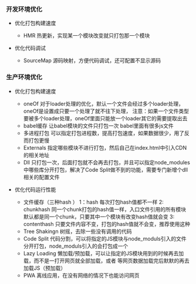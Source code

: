 
### 开发环境优化

* 优化打包构建速度
  * HMR         热更新，实现某一个模块改变就只打包那一个模块
  
* 优化代码调试
  * SourceMap   源码映射，方便代码调试，还可配置不显示源码

### 生产环境优化

* 优化打包构建速度
  * oneOf       对于loader处理的优化，默认一个文件会经过多个loader处理，oneOf是设置成只要一个处理了就不往下处理，
                注意：如果一个文件类型要被多个loader处理，oneOf里面只能放一个loader其它的需要提取出去
  * babel缓存   让babel模块的文件只打包一次 babel里面有很多js文件
  * 多进程打包   可以指定打包进程数，提高打包速度，如果数据很少，用了反而打包更慢
  * Externals   指定哪些模块不进行打包，然后自己在index.html中引入CDN的相关地址
  * Dll         只打包一次，后面打包就不会再去打包，并且可以指定node_modules中哪些库分开打包，解决了Code Split做不到的功能，需要专门新增个dll相关的配置文件

* 优化代码运行性能
  * 文件缓存（三种hash ）
      1：hash         每次打包hash值都不一样
      2: chunkhash    同一个chunk打包的hash值一样，入口文件引用的所有模块默认都是同一个chunk，只要其中一个模块有改变hash值就会变
      3: contenthash  只要文件内容不变，打包的hash值就不会变，推荐使用这种
  * Tree Shakingn   树摇，去除一些没有调用的代码
  * Code Split      代码分割，可以将指定的JS模块与node_moduls引入的文件分开打包，node_moduls引入的会打包成一个
  * Lazy Loading    懒加载/预加载，可以让指定的JS模块用到的时候再去加载，而不是一打开网页就全部加载，或者 等网页数据加载完后默默的再去加载JS（预加载）
  * PWA             离线应用，在没有网络的情况下也能访问网页
